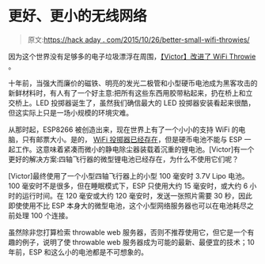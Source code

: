 # 更好、更小的无线网络

> 原文:[https://hack aday . com/2015/10/26/better-small-wifi-throwies/](https://hackaday.com/2015/10/26/better-smaller-wifi-throwies/)

因为这个世界没有足够多的电子垃圾漂浮在周围，[【Victor】改进了 WiFi Throwie](http://iotests.blogspot.fr/2015/10/wifi-throwie-improved-version-faster.html) 。

十年前，当强大而廉价的磁铁、明亮的发光二极管和小型硬币电池成为黑客攻击的新鲜材料时，有人有了一个好主意:把所有这些东西用胶带粘起来，扔在桥上和立交桥上。LED 投掷器诞生了，虽然我们确信最大的 LED 投掷器安装看起来很酷，但这实际上只是一场小规模的环境灾难。

从那时起，ESP8266 被创造出来，现在世界上有了一个小小的支持 WiFi 的电脑，只有邮票大小。是的， [WiFi 投掷器已经存在](http://hackaday.com/2015/05/03/esp8266-wifi-throwies/)，但是硬币电池不能与 ESP 一起工作。这意味着紧凑而微小的静电除尘器装载着沉重的锂电池。[Victor]有一个更好的解决方案:四轴飞行器的微型锂电池已经存在，为什么不使用它们呢？

[Victor]最终使用了一个小型四轴飞行器上的小型 100 毫安时 3.7V Lipo 电池。100 毫安时不是很多，但在睡眠模式下，ESP 只使用大约 15 毫安时，或大约 6 小时的运行时间。在 120 毫安或大约 120 毫安时，发送一张照片需要 30 秒，因此即使使用不比 ESP 本身大的微型电池，这个小型网络服务器也可以在电池耗尽之前处理 100 个连接。

虽然除非您打算检索 throwable web 服务器，否则不推荐使用它，但它是一个有趣的例子，说明了使 throwable web 服务器成为可能的最新、最便宜的技术；10 年前，ESP 和这么小的电池都是不可想象的。